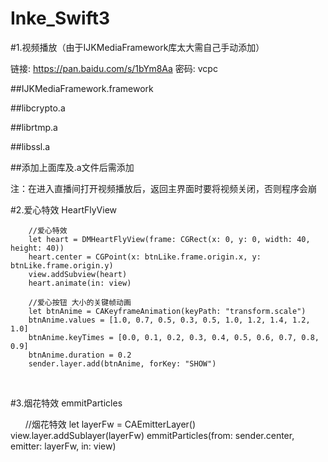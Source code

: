 # Inke_Swift3


#1.视频播放（由于IJKMediaFramework库太大需自己手动添加）

链接: https://pan.baidu.com/s/1bYm8Aa 密码: vcpc

##IJKMediaFramework.framework

##libcrypto.a

##librtmp.a

##libssl.a

##添加上面库及.a文件后需添加

注：在进入直播间打开视频播放后，返回主界面时要将视频关闭，否则程序会崩

#2.爱心特效  HeartFlyView

        //爱心特效
        let heart = DMHeartFlyView(frame: CGRect(x: 0, y: 0, width: 40, height: 40))
        heart.center = CGPoint(x: btnLike.frame.origin.x, y: btnLike.frame.origin.y)
        view.addSubview(heart)
        heart.animate(in: view)
        
        //爱心按钮 大小的关键帧动画
        let btnAnime = CAKeyframeAnimation(keyPath: "transform.scale")
        btnAnime.values = [1.0, 0.7, 0.5, 0.3, 0.5, 1.0, 1.2, 1.4, 1.2, 1.0]
        btnAnime.keyTimes = [0.0, 0.1, 0.2, 0.3, 0.4, 0.5, 0.6, 0.7, 0.8, 0.9]
        btnAnime.duration = 0.2
        sender.layer.add(btnAnime, forKey: "SHOW")
        
        
#3.烟花特效 emmitParticles

       //烟花特效
        let layerFw = CAEmitterLayer()
        view.layer.addSublayer(layerFw)
        emmitParticles(from: sender.center, emitter: layerFw, in: view)
        
